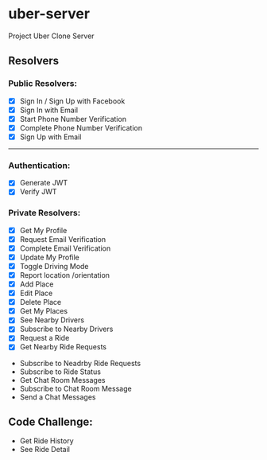 # uber-server
Project Uber Clone Server


## Resolvers

### Public Resolvers:

- [x] Sign In / Sign Up with Facebook  
- [x] Sign In with Email  
- [x] Start Phone Number Verification
- [x] Complete Phone Number Verification
- [x] Sign Up with Email
---

### Authentication: 

- [x] Generate JWT
- [x] Verify JWT

### Private Resolvers:

- [x] Get My Profile
- [x] Request Email Verification
- [x] Complete Email Verification
- [x] Update My Profile
- [x] Toggle Driving Mode 
- [x] Report location /orientation
- [x] Add Place
- [x] Edit Place
- [x] Delete Place
- [x] Get My Places
- [x] See Nearby Drivers
- [x] Subscribe to Nearby Drivers
- [x] Request a Ride
- [x] Get Nearby Ride Requests
- Subscribe to Neadrby Ride Requests
- Subscribe to Ride Status
- Get Chat Room Messages
- Subscribe to Chat Room Message
- Send a Chat Messages

## Code Challenge:

- Get Ride History
- See Ride Detail